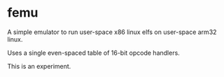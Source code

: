 # femu

A simple emulator to run user-space x86 linux elfs on user-space arm32 linux.

Uses a single even-spaced table of 16-bit opcode handlers.

This is an experiment.

